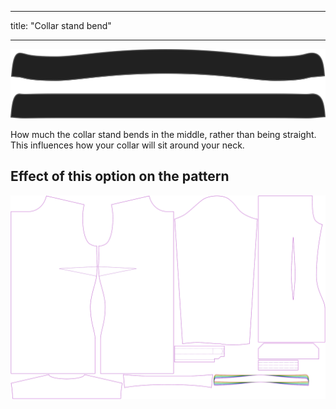 - - -
title: "Collar stand bend"
- - -

![Collarstand bend](collarstandbend.svg)

How much the collar stand bends in the middle, rather than being straight. This influences how your collar will sit around your neck.

## Effect of this option on the pattern

![This image shows the effect of this option by superimposing several variants that have a different value for this option](simone_collarstandbend_sample.svg "Effect of this option on the pattern")
